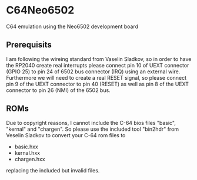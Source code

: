 # C64Neo6502
C64 emulation using the Neo6502 development board

## Prerequisits
I am following the wireing standard from Vaselin Sladkov, so in order to have the RP2040 create real interrupts please connect pin 10 of UEXT connector (GPIO 25) to pin 24 of 6502 bus connector (IRQ) using an external wire. Furthermore we will need to create a real RESET signal, so please connect pin 9 of the UEXT connector to pin 40 (RESET) as well as pin 8 of the UEXT connector to pin 26 (NMI) of the 6502 bus.

## ROMs
Due to copyright reasons, I cannot include the C-64 bios files "basic", "kernal" and "chargen". So please use the included tool "bin2hdr" from Veselin Sladkov to convert your C-64 rom files to 
<ul>
  <li>basic.hxx</li>
  <li>kernal.hxx</li>
  <li>chargen.hxx</li>
</ul>
replacing the included but invalid files.



  

